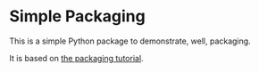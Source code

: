 # Simple Packaging

This is a simple Python package to demonstrate, well, packaging.

It is based on
[the packaging tutorial](https://packaging.python.org/en/latest/tutorials/packaging-projects/).
